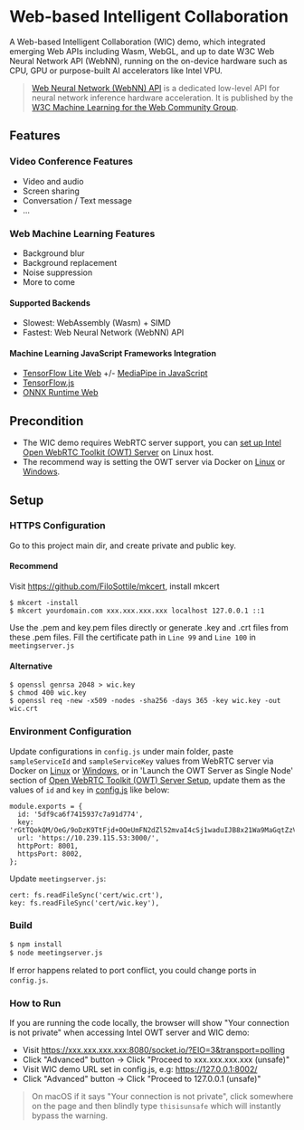 # Web-based Intelligent Collaboration

A Web-based Intelligent Collaboration (WIC) demo, which integrated emerging Web APIs including Wasm, WebGL, and up to date W3C Web Neural Network API (WebNN), running on the on-device hardware such as CPU, GPU or purpose-built AI accelerators like Intel VPU.

> [Web Neural Network (WebNN) API](https://webmachinelearning.github.io/webnn/) is a dedicated low-level API for neural network inference hardware acceleration. It is published by the [W3C Machine Learning for the Web Community Group](https://www.w3.org/community/webmachinelearning/).

## Features

### Video Conference Features

- Video and audio
- Screen sharing
- Conversation / Text message
- ...

### Web Machine Learning Features

- Background blur
- Background replacement
- Noise suppression
- More to come

#### Supported Backends
- Slowest: WebAssembly (Wasm) + SIMD
- Fastest: Web Neural Network (WebNN) API

#### Machine Learning JavaScript Frameworks Integration

- [TensorFlow Lite Web](https://github.com/tensorflow/tfjs/tree/master/tfjs-tflite) +/- [MediaPipe in JavaScript](https://google.github.io/mediapipe/getting_started/javascript)
- [TensorFlow.js](https://www.tensorflow.org/js)
- [ONNX Runtime Web](https://github.com/microsoft/onnxruntime/tree/master/js/web#readme)

## Precondition

- The WIC demo requires WebRTC server support, you can [set up Intel Open WebRTC Toolkit (OWT) Server](doc/Server.md) on Linux host.
- The recommend way is setting the OWT server via Docker on [Linux](doc/Docker_Linux.md) or [Windows](doc/Docker_Windows.md).

## Setup

### HTTPS Configuration

Go to this project main dir, and create private and public key.

#### Recommend 

Visit https://github.com/FiloSottile/mkcert, install mkcert

```
$ mkcert -install
$ mkcert yourdomain.com xxx.xxx.xxx.xxx localhost 127.0.0.1 ::1
```
Use the .pem and key.pem files directly or generate .key and .crt files from these .pem files. Fill the certificate path in `Line 99` and `Line 100` in `meetingserver.js`

#### Alternative

```
$ openssl genrsa 2048 > wic.key
$ chmod 400 wic.key
$ openssl req -new -x509 -nodes -sha256 -days 365 -key wic.key -out wic.crt
```

### Environment Configuration

Update configurations in `config.js` under main folder, paste `sampleServiceId` and `sampleServiceKey` values from WebRTC server via Docker on [Linux](doc/Docker_Linux.md) or [Windows](doc/Docker_Windows.md), or in 'Launch the OWT Server as Single Node' section of [Open WebRTC Toolkit (OWT) Server Setup](doc/Server.md), update them as the values of `id` and `key` in [config.js](config.js) like below:


```
module.exports = {
  id: '5df9ca6f7415937c7a91d774',
  key: 'rGtTQokQM/OeG/9oDzK9TtFjd+OOeUmFN2dZl52mvaI4cSj1waduIJB8x21Wa9MaGqtZzV1KTWBvr7heBIgSjQjQyeBWI0RFzCTSyhFtd9jmZ994xE50Gkmb2zxkQYALef8oj8do3gT/cWfOfgq1zPooCkRtbMK1xm44Avduyj4=',
  url: 'https://10.239.115.53:3000/',
  httpPort: 8001,
  httpsPort: 8002,
};

```

Update `meetingserver.js`:

```
cert: fs.readFileSync('cert/wic.crt'),
key: fs.readFileSync('cert/wic.key'),
```

### Build

``` bash
$ npm install
$ node meetingserver.js 
```

If error happens related to port conflict, you could change ports in `config.js`.

### How to Run

If you are running the code locally, the browser will show "Your connection is not private" when accessing Intel OWT server and WIC demo:

- Visit https://xxx.xxx.xxx.xxx:8080/socket.io/?EIO=3&transport=polling
- Click "Advanced" button -> Click "Proceed to xxx.xxx.xxx.xxx (unsafe)"
- Visit WIC demo URL set in config.js, e.g: https://127.0.0.1:8002/
- Click "Advanced" button -> Click "Proceed to 127.0.0.1 (unsafe)"

> On macOS if it says "Your connection is not private", click somewhere on the page and then blindly type `thisisunsafe` which will instantly bypass the warning.

